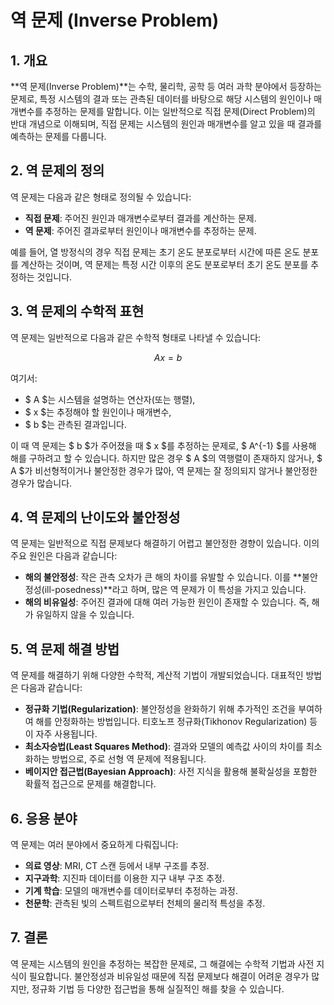 # 역 문제 (Inverse Problem)

## 1. 개요
**역 문제(Inverse Problem)**는 수학, 물리학, 공학 등 여러 과학 분야에서 등장하는 문제로, 특정 시스템의 결과 또는 관측된 데이터를 바탕으로 해당 시스템의 원인이나 매개변수를 추정하는 문제를 말합니다. 이는 일반적으로 직접 문제(Direct Problem)의 반대 개념으로 이해되며, 직접 문제는 시스템의 원인과 매개변수를 알고 있을 때 결과를 예측하는 문제를 다룹니다.

## 2. 역 문제의 정의
역 문제는 다음과 같은 형태로 정의될 수 있습니다:
- **직접 문제**: 주어진 원인과 매개변수로부터 결과를 계산하는 문제.
- **역 문제**: 주어진 결과로부터 원인이나 매개변수를 추정하는 문제.

예를 들어, 열 방정식의 경우 직접 문제는 초기 온도 분포로부터 시간에 따른 온도 분포를 계산하는 것이며, 역 문제는 특정 시간 이후의 온도 분포로부터 초기 온도 분포를 추정하는 것입니다.

## 3. 역 문제의 수학적 표현
역 문제는 일반적으로 다음과 같은 수학적 형태로 나타낼 수 있습니다:

$$
Ax = b
$$

여기서:
- $ A $는 시스템을 설명하는 연산자(또는 행렬),
- $ x $는 추정해야 할 원인이나 매개변수,
- $ b $는 관측된 결과입니다.

이 때 역 문제는 $ b $가 주어졌을 때 $ x $를 추정하는 문제로, $ A^{-1} $를 사용해 해를 구하려고 할 수 있습니다. 하지만 많은 경우 $ A $의 역행렬이 존재하지 않거나, $ A $가 비선형적이거나 불안정한 경우가 많아, 역 문제는 잘 정의되지 않거나 불안정한 경우가 많습니다.

## 4. 역 문제의 난이도와 불안정성
역 문제는 일반적으로 직접 문제보다 해결하기 어렵고 불안정한 경향이 있습니다. 이의 주요 원인은 다음과 같습니다:

- **해의 불안정성**: 작은 관측 오차가 큰 해의 차이를 유발할 수 있습니다. 이를 **불안정성(ill-posedness)**라고 하며, 많은 역 문제가 이 특성을 가지고 있습니다.
- **해의 비유일성**: 주어진 결과에 대해 여러 가능한 원인이 존재할 수 있습니다. 즉, 해가 유일하지 않을 수 있습니다.

## 5. 역 문제 해결 방법
역 문제를 해결하기 위해 다양한 수학적, 계산적 기법이 개발되었습니다. 대표적인 방법은 다음과 같습니다:

- **정규화 기법(Regularization)**: 불안정성을 완화하기 위해 추가적인 조건을 부여하여 해를 안정화하는 방법입니다. 티호노프 정규화(Tikhonov Regularization) 등이 자주 사용됩니다.
- **최소자승법(Least Squares Method)**: 결과와 모델의 예측값 사이의 차이를 최소화하는 방법으로, 주로 선형 역 문제에 적용됩니다.
- **베이지안 접근법(Bayesian Approach)**: 사전 지식을 활용해 불확실성을 포함한 확률적 접근으로 문제를 해결합니다.

## 6. 응용 분야
역 문제는 여러 분야에서 중요하게 다뤄집니다:
- **의료 영상**: MRI, CT 스캔 등에서 내부 구조를 추정.
- **지구과학**: 지진파 데이터를 이용한 지구 내부 구조 추정.
- **기계 학습**: 모델의 매개변수를 데이터로부터 추정하는 과정.
- **천문학**: 관측된 빛의 스펙트럼으로부터 천체의 물리적 특성을 추정.

## 7. 결론
역 문제는 시스템의 원인을 추정하는 복잡한 문제로, 그 해결에는 수학적 기법과 사전 지식이 필요합니다. 불안정성과 비유일성 때문에 직접 문제보다 해결이 어려운 경우가 많지만, 정규화 기법 등 다양한 접근법을 통해 실질적인 해를 찾을 수 있습니다.

